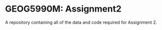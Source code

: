# GEOG5990M: Assignment2
A repository containing all of the data and code required for Assignment 2.
